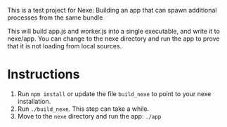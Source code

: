 This is a test project for Nexe:
	Building an app that can spawn additional processes from the same bundle

This will build app.js and worker.js into a single executable, and write
it to nexe/app. You can change to the nexe directory and run the app to
prove that it is not loading from local sources.


Instructions
============

1. Run `npm install` or update the file `build_nexe` to point to your nexe installation.
2. Run `./build_nexe`. This step can take a while.
3. Move to the `nexe` directory and run the app: `./app`
